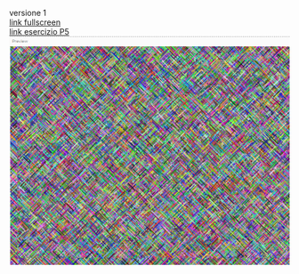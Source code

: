 versione 1  
[link fullscreen](https://editor.p5js.org/benedettb/full/yflmuLzlC)  
[link esercizio P5](https://editor.p5js.org/benedettb/sketches/yflmuLzlC)  
![immagine](https://github.com/benedettb/archive/blob/master/benedettb/10%20PRINT/variazioni/variazione1/Cattura.PNG)
